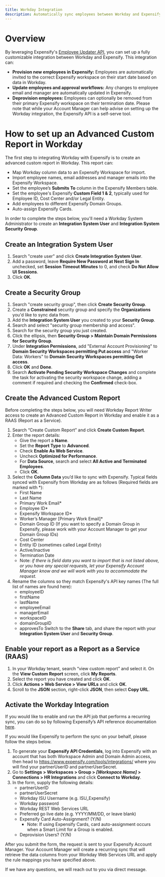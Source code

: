 ```yaml
---
title: Workday Integration
description: Automatically sync employees between Workday and Expensify
---
```


# Overview
By leveraging Expensify's [Employee Updater API](https://integrations.expensify.com/Integration-Server/doc/employeeUpdater/), you can set up a fully customizable integration between Workday and Expensify. This integration can:

- **Provision new employees in Expensify:** Employees are automatically invited to the correct Expensify workspace on their start date based on data in Workday.
- **Update employees and approval workflows:** Any changes to employee email and manager are automatically updated in Expensify.
- **Deprovision employees:** Employees can optionally be removed from their primary Expensify workspace on their termination date.
Please note that while your Account Manager can help advise on setting up the Workday integration, the Expensify API is a self-serve tool.

# How to set up an Advanced Custom Report in Workday
The first step to integrating Workday with Expensify is to create an advanced custom report in Workday. This report can:
- Map Workday column data to an Expensify Workspace for import.
- Import employee names, email addresses and manager emails into the Expensify Workspace.
- Set the employee’s **Submits To** column in the Expensify Members table.
- Set the employee's Expensify **Custom Field 1 & 2**, typically used for Employee ID, Cost Center and/or Legal Entity.
- Add employees to different Expensify Domain Groups.
- Auto-assign Expensify Cards.

In order to complete the steps below, you'll need a Workday System Administrator to create an **Integration System User** and **Integration System Security Group**.

## Create an Integration System User
1. Search "create user" and click **Create Integration System User**.
2. Add a password, leave **Require New Password at Next Sign In** unchecked, set **Session Timeout Minutes** to 0, and check **Do Not Allow UI Sessions**.
3. Click **OK**.

## Create a Security Group
1. Search "create security group", then click **Create Security Group**.
2. Create a **Constrained** security group and specify the **Organizations** you'd like to sync data from.
3. Add the **Integration System User** you created to your **Security Group**.
4. Search and select "security group membership and access".
5. Search for the security group you just created.
6. Click the ellipsis, then **Security Group > Maintain Domain Permissions for Security Group**.
7. Under **Integration Permissions**, add "External Account Provisioning" to **Domain Security Workspaces permitting Put access** and "Worker Data: Workers" to **Domain Security Workspaces permitting Get access**.
8. Click **OK** and **Done**.
9. Search **Activate Pending Security Workspace Changes** and complete the task for activating the security workspace change, adding a comment if required and checking the **Confirmed** check-box.

## Create the Advanced Custom Report
Before completing the steps below, you will need Workday Report Writer access to create an Advanced Custom Report in Workday and enable it as a RAAS (Report as a Service).

1. Search “Create Custom Report” and click **Create Custom Report**.
2. Enter the report details:
    - Give the report a **Name**.
    - Set the **Report Type** to **Advanced**.
    - Check **Enable As Web Service**.
    - Uncheck **Optimized for Performance**.
    - For **Data Source**, search and select **All Active and Terminated Employees**.
    - Click **OK**.
3. Select the **Column Data** you’d like to sync with Expensify. Typical fields synced with Expensify from Workday are as follows (Required fields are marked with \*):
    - First Name
    - Last Name
    - Primary Work Email\*
    - Employee ID\*
    - Expensify Workspace ID\*
    - Worker’s Manager [Primary Work Email]\*
    - Domain Group ID (If you want to specify a Domain Group in Expensify, please work with your Account Manager to get your Domain Group IDs)
    - Cost Center
    - Entity ID (sometimes called Legal Entity) 
    - Active/Inactive 
    - Termination Date
    - Note: _if there is field data you want to import that is not listed above, or you have any special requests, let your Expensify Account Manager know and we will work with you to accommodate the request._
4. Rename the columns so they match Expensify's API key names (The full list of names are found here):
    - employeeID
    - firstName
    - lastName
    - employeeEmail
    - managerEmail
    - workspaceID
    - domainGroupID
    - approvesTo
Switch to the **Share** tab, and share the report with your **Integration System User** and **Security Group**.

## Enable your report as a Report as a Service (RAAS)

1. In your Workday tenant, search “view custom report” and select it. On the **View Custom Report** screen, click **My Reports**.
2. Select the report you have created and click **OK**.
3. Click **Actions > Web Service > View URLs** and click **OK**.
4. Scroll to the **JSON** section, right-click **JSON**, then select **Copy URL**.

## Activate the Workday Integration

If you would like to enable and run the API job that performs a recurring sync, you can do so by following Expensify’s API reference documentation [here]([url](https://integrations.expensify.com/Integration-Server/doc/employeeUpdater/#api-principles)). 

If you would like Expensify to perform the sync on your behalf, please follow the steps below.

1. To generate your **Expensify API Credentials**, log into Expensify with an account that has both Workspace Admin and Domain Admin access, then head to https://www.expensify.com/tools/integrations/ where you will find your partnerUserID and partnerUserSecret.
2. Go to **Settings > Workspaces > Group > _[Workspace Name]_ > Connections > HR Integrations** and click **Connect to Workday**.
3. In the form, supply the following details:
    - partnerUserID
    - partnerUserSecret
    - Workday ISU Username (e.g. ISU_Expensify)
    - Workday password
    - Workday REST Web Services URL
    - Preferred go live date (e.g. YYYY/MM/DD, or leave blank)
    - Expensify Card Auto-Assignment? (Y/N)
        - Note: If using Expensify Cards, card auto-assignment occurs when a Smart Limit for a Group is enabled.
    - Deprovision Users? (Y/N)

After you submit the form, the request is sent to your Expensify Account Manager. Your Account Manager will create a recurring sync that will retrieve the data columns from your Workday Web Services URL and apply the rule mappings you have specified above.

If we have any questions, we will reach out to you via direct message.
